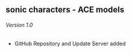 ## sonic characters - ACE models

###### Version 1.0

* GitHub Repository and Update Server added



##### 

